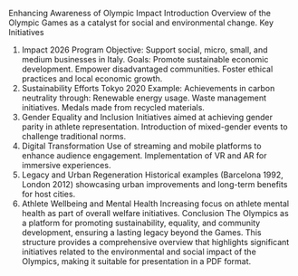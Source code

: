 Enhancing Awareness of Olympic Impact
Introduction
Overview of the Olympic Games as a catalyst for social and environmental change.
Key Initiatives
1. Impact 2026 Program
Objective: Support social, micro, small, and medium businesses in Italy.
Goals:
Promote sustainable economic development.
Empower disadvantaged communities.
Foster ethical practices and local economic growth.
2. Sustainability Efforts
Tokyo 2020 Example: Achievements in carbon neutrality through:
Renewable energy usage.
Waste management initiatives.
Medals made from recycled materials.
3. Gender Equality and Inclusion
Initiatives aimed at achieving gender parity in athlete representation.
Introduction of mixed-gender events to challenge traditional norms.
4. Digital Transformation
Use of streaming and mobile platforms to enhance audience engagement.
Implementation of VR and AR for immersive experiences.
5. Legacy and Urban Regeneration
Historical examples (Barcelona 1992, London 2012) showcasing urban improvements and long-term benefits for host cities.
6. Athlete Wellbeing and Mental Health
Increasing focus on athlete mental health as part of overall welfare initiatives.
Conclusion
The Olympics as a platform for promoting sustainability, equality, and community development, ensuring a lasting legacy beyond the Games.
This structure provides a comprehensive overview that highlights significant initiatives related to the environmental and social impact of the Olympics, making it suitable for presentation in a PDF format.
